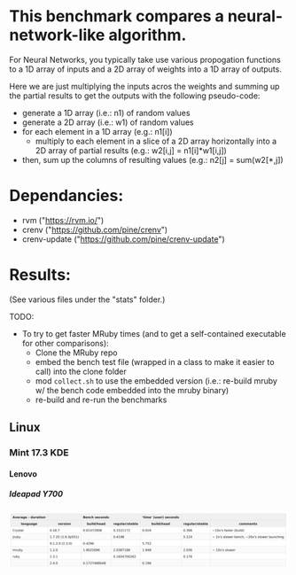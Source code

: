 # This benchmark compares a neural-network-like algorithm. 

For Neural Networks, you typically take use various propogation functions to a 1D array of inputs and a 2D array of weights into a 1D array of outputs.

Here we are just multiplying the inputs acros the weights and summing up the partial results to get the outputs with the following pseudo-code:
   
   * generate a 1D array (i.e.: n1) of random values
   * generate a 2D array (i.e.: w1) of random values
   * for each element in a 1D array (e.g.: n1[i])
     - multiply to each element in a slice of a 2D array horizontally into a 2D array of partial results (e.g.: w2[i,j] = n1[i]*w1[i,j])
   * then, sum up the columns of resulting values (e.g.: n2[j] = sum(w2[*,j]) 

# Dependancies:
 * rvm ("https://rvm.io/")
 * crenv ("https://github.com/pine/crenv")
 * crenv-update ("https://github.com/pine/crenv-update")

# Results:   

(See various files under the "stats" folder.)

TODO: 
 * To try to get faster MRuby times (and to get a self-contained executable for other comparisons):
   - Clone the MRuby repo
   - embed the bench test file (wrapped in a class to make it easier to call) into the clone folder
   - mod `collect.sh` to use the embedded version (i.e.: re-build mruby w/ the bench code embedded into the mruby binary)                   
   - re-build and re-run the benchmarks  

## Linux

### Mint 17.3 KDE

#### Lenovo

##### Ideapad Y700

![Results](./stats/linux/mint_17.3_kde/lenovo/ideapad_y700/comparison.png)


